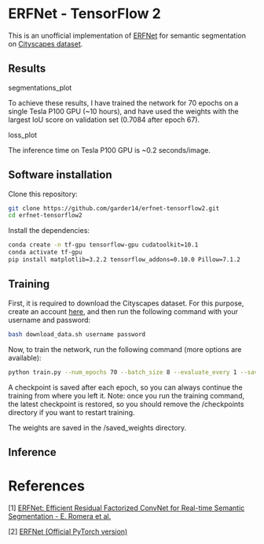 # ERFNet - TensorFlow 2

This is an unofficial implementation of [ERFNet](http://www.robesafe.es/personal/eduardo.romera/pdfs/Romera17tits.pdf) for semantic segmentation on [Cityscapes dataset](https://www.cityscapes-dataset.com/).

## Results

segmentations_plot

To achieve these results, I have trained the network for 70 epochs on a single Tesla P100 GPU (~10 hours), and have used the weights with the largest IoU score on validation set (0.7084 after epoch 67).

loss_plot

The inference time on Tesla P100 GPU is ~0.2 seconds/image.

## Software installation

Clone this repository:

```bash
git clone https://github.com/garder14/erfnet-tensorflow2.git
cd erfnet-tensorflow2
```

Install the dependencies:

```bash
conda create -n tf-gpu tensorflow-gpu cudatoolkit=10.1
conda activate tf-gpu
pip install matplotlib=3.2.2 tensorflow_addons=0.10.0 Pillow=7.1.2
```

## Training

First, it is required to download the Cityscapes dataset. For this purpose, create an account [here](https://www.cityscapes-dataset.com/), and then run the following command with your username and password:

```bash
bash download_data.sh username password
```

Now, to train the network, run the following command (more options are available):

```bash
python train.py --num_epochs 70 --batch_size 8 --evaluate_every 1 --save_weights_every 1
```

A checkpoint is saved after each epoch, so you can always continue the training from where you left it. Note: once you run the training command, the latest checkpoint is restored, so you should remove the /checkpoints directory if you want to restart training.

The weights are saved in the /saved_weights directory.

## Inference


# References

[1] [ERFNet: Efficient Residual Factorized ConvNet for Real-time Semantic Segmentation - E. Romera et al.](http://www.robesafe.es/personal/eduardo.romera/pdfs/Romera17tits.pdf)

[2] [ERFNet (Official PyTorch version)](https://github.com/Eromera/erfnet_pytorch)
